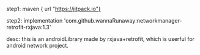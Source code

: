 step1:
    maven { url "https://jitpack.io"}

step2:
    implementation 'com.github.wannaRunaway:networkmanager-retrofit-rxjava:1.3'

desc:
    this is an androidLibrary made by rxjava+retrofit, which is userful for android network project.
